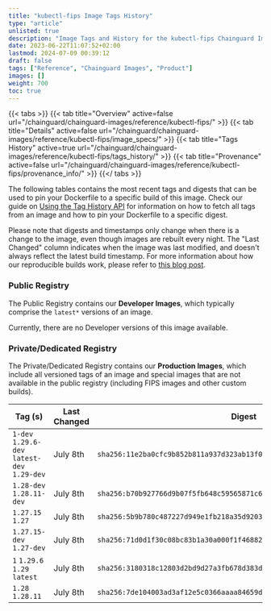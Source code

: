 ```yaml
---
title: "kubectl-fips Image Tags History"
type: "article"
unlisted: true
description: "Image Tags and History for the kubectl-fips Chainguard Image"
date: 2023-06-22T11:07:52+02:00
lastmod: 2024-07-09 00:39:12
draft: false
tags: ["Reference", "Chainguard Images", "Product"]
images: []
weight: 700
toc: true
---
```


{{< tabs >}}
{{< tab title="Overview" active=false url="/chainguard/chainguard-images/reference/kubectl-fips/" >}}
{{< tab title="Details" active=false url="/chainguard/chainguard-images/reference/kubectl-fips/image_specs/" >}}
{{< tab title="Tags History" active=true url="/chainguard/chainguard-images/reference/kubectl-fips/tags_history/" >}}
{{< tab title="Provenance" active=false url="/chainguard/chainguard-images/reference/kubectl-fips/provenance_info/" >}}
{{</ tabs >}}

The following tables contains the most recent tags and digests that can be used to pin your Dockerfile to a specific build of this image. Check our guide on [Using the Tag History API](/chainguard/chainguard-images/using-the-tag-history-api/) for information on how to fetch all tags from an image and how to pin your Dockerfile to a specific digest.

Please note that digests and timestamps only change when there is a change to the image, even though images are rebuilt every night. The "Last Changed" column indicates when the image was last modified, and doesn't always reflect the latest build timestamp. For more information about how our reproducible builds work, please refer to [this blog post](https://www.chainguard.dev/unchained/reproducing-chainguards-reproducible-image-builds).

### Public Registry
The Public Registry contains our **Developer Images**, which typically comprise the `latest*` versions of an image.

Currently, there are no Developer versions of this image available.

### Private/Dedicated Registry
The Private/Dedicated Registry contains our **Production Images**, which include all versioned tags of an image and special images that are not available in the public registry (including FIPS images and other custom builds).

| Tag (s)                                       | Last Changed | Digest                                                                    |
|-----------------------------------------------|--------------|---------------------------------------------------------------------------|
|  `1-dev` `1.29.6-dev` `latest-dev` `1.29-dev` | July 8th     | `sha256:11e2ba0cfc9b852b811a937d323ab13f007893bebce734e0b6fe543f669e94a2` |
|  `1.28-dev` `1.28.11-dev`                     | July 8th     | `sha256:b70b927766d9b07f5fb648c59565871c65ae37178b2cf9e85a5f6a5f0f9bf6c8` |
|  `1.27.15` `1.27`                             | July 8th     | `sha256:5b9b780c487227d949e1fb218a35d9203325e10a6494eb049e7fc576f6c3d169` |
|  `1.27.15-dev` `1.27-dev`                     | July 8th     | `sha256:71d0d1f30c08bc83b1a30a000f1f4688285bc690b087d04ce537e0e5e5fd3748` |
|  `1` `1.29.6` `1.29` `latest`                 | July 8th     | `sha256:3180318c12803d2bd9d27a3fb678d383d51eacc03f97e132b1e6c4d1ab0fecce` |
|  `1.28` `1.28.11`                             | July 8th     | `sha256:7de104003ad3af12e5c0366aaaa84659db8a7bc78dcc9cfce94577b675a52a8e` |

